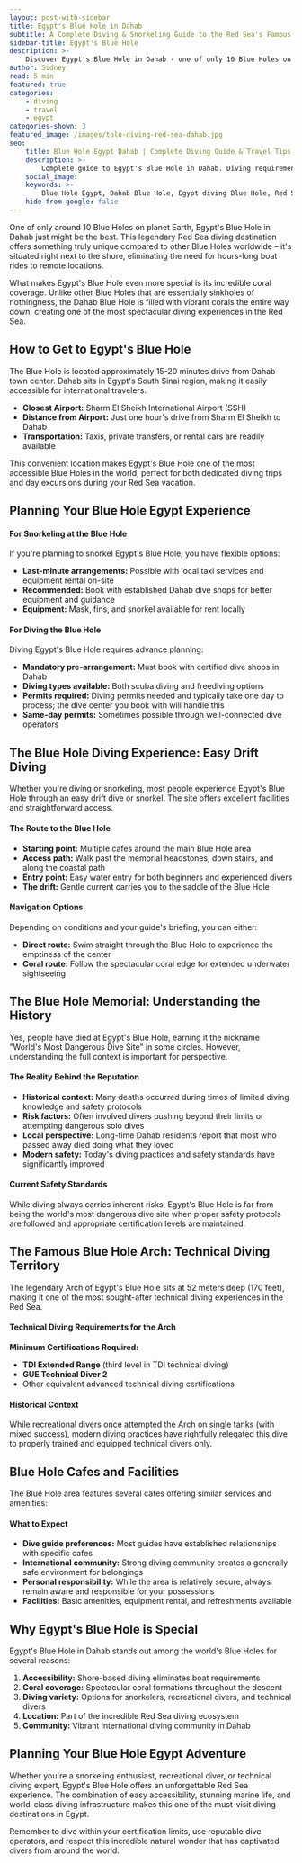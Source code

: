 ```yaml
---
layout: post-with-sidebar
title: Egypt's Blue Hole in Dahab 
subtitle: A Complete Diving & Snorkeling Guide to the Red Sea's Famous Blue Hole
sidebar-title: Egypt's Blue Hole
description: >-
    Discover Egypt's Blue Hole in Dahab - one of only 10 Blue Holes on Earth. Complete guide to diving, snorkeling, and visiting this Red Sea diving legend.
author: Sidney
read: 5 min
featured: true
categories:
    - diving
    - travel
    - egypt
categories-shown: 3
featured_image: /images/tolo-diving-red-sea-dahab.jpg
seo:
    title: Blue Hole Egypt Dahab | Complete Diving Guide & Travel Tips
    description: >-
        Complete guide to Egypt's Blue Hole in Dahab. Diving requirements, snorkeling tips, how to get there, and what makes this Red Sea Blue Hole unique.
    social_image:
    keywords: >-
        Blue Hole Egypt, Dahab Blue Hole, Egypt diving Blue Hole, Red Sea Blue Hole, Blue Hole Dahab diving, Egypt Blue Hole snorkeling, Blue Hole Arch diving, Dahab diving sites, Egypt diving destinations, Blue Hole diving guide, Red Sea diving Egypt, Dahab travel guide, Blue Hole Egypt how to get there, technical diving Egypt Blue Hole
    hide-from-google: false
---
```


One of only around 10 Blue Holes on planet Earth, Egypt's Blue Hole in Dahab just might be the best. This legendary Red Sea diving destination offers something truly unique compared to other Blue Holes worldwide – it's situated right next to the shore, eliminating the need for hours-long boat rides to remote locations.

What makes Egypt's Blue Hole even more special is its incredible coral coverage. Unlike other Blue Holes that are essentially sinkholes of nothingness, the Dahab Blue Hole is filled with vibrant corals the entire way down, creating one of the most spectacular diving experiences in the Red Sea.

## How to Get to **Egypt's** Blue Hole

The Blue Hole is located approximately 15-20 minutes drive from Dahab town center. Dahab sits in Egypt's South Sinai region, making it easily accessible for international travelers.

- **Closest Airport:** Sharm El Sheikh International Airport (SSH) 
- **Distance from Airport:** Just one hour's drive from Sharm El Sheikh to Dahab 
- **Transportation:** Taxis, private transfers, or rental cars are readily available

This convenient location makes Egypt's Blue Hole one of the most accessible Blue Holes in the world, perfect for both dedicated diving trips and day excursions during your Red Sea vacation.

## Planning Your **Blue Hole** Egypt Experience

#### **For Snorkeling at the Blue Hole**
If you're planning to snorkel Egypt's Blue Hole, you have flexible options:
- **Last-minute arrangements:** Possible with local taxi services and equipment rental on-site
- **Recommended:** Book with established Dahab dive shops for better equipment and guidance
- **Equipment:** Mask, fins, and snorkel available for rent locally

#### **For Diving the Blue Hole**
Diving Egypt's Blue Hole requires advance planning:
- **Mandatory pre-arrangement:** Must book with certified dive shops in Dahab
- **Diving types available:** Both scuba diving and freediving options
- **Permits required:** Diving permits needed and typically take one day to process; the dive center you book with will handle this
- **Same-day permits:** Sometimes possible through well-connected dive operators

## The Blue Hole Diving Experience: **Easy** Drift Diving

Whether you're diving or snorkeling, most people experience Egypt's Blue Hole through an easy drift dive or snorkel. The site offers excellent facilities and straightforward access.

#### **The Route to the Blue Hole**
- **Starting point:** Multiple cafes around the main Blue Hole area
- **Access path:** Walk past the memorial headstones, down stairs, and along the coastal path
- **Entry point:** Easy water entry for both beginners and experienced divers
- **The drift:** Gentle current carries you to the saddle of the Blue Hole

#### **Navigation Options**
Depending on conditions and your guide's briefing, you can either:
- **Direct route:** Swim straight through the Blue Hole to experience the emptiness of the center
- **Coral route:** Follow the spectacular coral edge for extended underwater sightseeing

## The Blue Hole Memorial: **Understanding** the History

Yes, people have died at Egypt's Blue Hole, earning it the nickname "World's Most Dangerous Dive Site" in some circles. However, understanding the full context is important for perspective.

#### **The Reality Behind the Reputation**
- **Historical context:** Many deaths occurred during times of limited diving knowledge and safety protocols
- **Risk factors:** Often involved divers pushing beyond their limits or attempting dangerous solo dives
- **Local perspective:** Long-time Dahab residents report that most who passed away died doing what they loved
- **Modern safety:** Today's diving practices and safety standards have significantly improved

#### **Current Safety Standards**
While diving always carries inherent risks, Egypt's Blue Hole is far from being the world's most dangerous dive site when proper safety protocols are followed and appropriate certification levels are maintained.

## The Famous Blue Hole Arch: **Technical** Diving Territory

The legendary Arch of Egypt's Blue Hole sits at 52 meters deep (170 feet), making it one of the most sought-after technical diving experiences in the Red Sea.

#### **Technical Diving Requirements for the Arch**
**Minimum Certifications Required:**
- **TDI Extended Range** (third level in TDI technical diving)
- **GUE Technical Diver 2**
- Other equivalent advanced technical diving certifications

#### **Historical Context**
While recreational divers once attempted the Arch on single tanks (with mixed success), modern diving practices have rightfully relegated this dive to properly trained and equipped technical divers only.

## Blue Hole **Cafes** and Facilities

The Blue Hole area features several cafes offering similar services and amenities:

#### **What to Expect**
- **Dive guide preferences:** Most guides have established relationships with specific cafes
- **International community:** Strong diving community creates a generally safe environment for belongings
- **Personal responsibility:** While the area is relatively secure, always remain aware and responsible for your possessions
- **Facilities:** Basic amenities, equipment rental, and refreshments available

## Why Egypt's Blue Hole is **Special**

Egypt's Blue Hole in Dahab stands out among the world's Blue Holes for several reasons:

1. **Accessibility:** Shore-based diving eliminates boat requirements
2. **Coral coverage:** Spectacular coral formations throughout the descent
3. **Diving variety:** Options for snorkelers, recreational divers, and technical divers
4. **Location:** Part of the incredible Red Sea diving ecosystem
5. **Community:** Vibrant international diving community in Dahab

## Planning Your Blue Hole Egypt **Adventure**

Whether you're a snorkeling enthusiast, recreational diver, or technical diving expert, Egypt's Blue Hole offers an unforgettable Red Sea experience. The combination of easy accessibility, stunning marine life, and world-class diving infrastructure makes this one of the must-visit diving destinations in Egypt.

Remember to dive within your certification limits, use reputable dive operators, and respect this incredible natural wonder that has captivated divers from around the world.

